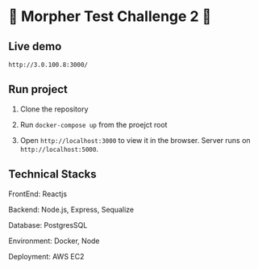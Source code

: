 # 🚀 Morpher Test Challenge 2 🚀

## Live demo

`http://3.0.100.8:3000/`

## Run project

1. Clone the repository

2. Run `docker-compose up` from the proejct root

3. Open `http://localhost:3000` to view it in the browser.
   Server runs on `http://localhost:5000`.

## Technical Stacks

FrontEnd: Reactjs

Backend: Node.js, Express, Sequalize

Database: PostgresSQL

Environment: Docker, Node

Deployment: AWS EC2